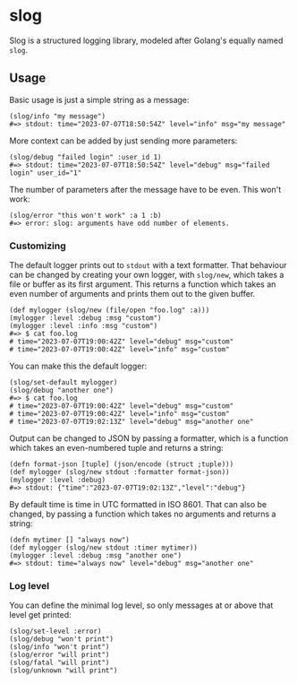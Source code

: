 # slog

Slog is a structured logging library, modeled after Golang's equally named `slog`.

## Usage

Basic usage is just a simple string as a message:

```janet
(slog/info "my message")
#=> stdout: time="2023-07-07T18:50:54Z" level="info" msg="my message"
```

More context can be added by just sending more parameters:

```janet
(slog/debug "failed login" :user_id 1)
#=> stdout: time="2023-07-07T18:50:54Z" level="debug" msg="failed login" user_id="1"
```

The number of parameters after the message have to be even. This won't work:

```janet
(slog/error "this won't work" :a 1 :b)
#=> error: slog: arguments have odd number of elements.
```

### Customizing

The default logger prints out to `stdout` with a text formatter. That behaviour
can be changed by creating your own logger, with `slog/new`, which takes a
file or buffer as its first argument. This returns a function which takes an
even number of arguments and prints them out to the given buffer.

```janet
(def mylogger (slog/new (file/open "foo.log" :a)))
(mylogger :level :debug :msg "custom")
(mylogger :level :info :msg "custom")
#=> $ cat foo.log
# time="2023-07-07T19:00:42Z" level="debug" msg="custom"
# time="2023-07-07T19:00:42Z" level="info" msg="custom"
```

You can make this the default logger:

```janet
(slog/set-default mylogger)
(slog/debug "another one")
#=> $ cat foo.log
# time="2023-07-07T19:00:42Z" level="debug" msg="custom"
# time="2023-07-07T19:00:42Z" level="info" msg="custom"
# time="2023-07-07T19:02:13Z" level="debug" msg="another one"
```

Output can be changed to JSON by passing a formatter, which is a function which
takes an even-numbered tuple and returns a string:

```janet
(defn format-json [tuple] (json/encode (struct ;tuple)))
(def mylogger (slog/new stdout :formatter format-json))
(mylogger :level :debug)
#=> stdout: {"time":"2023-07-07T19:02:13Z","level":"debug"}
```

By default time is time in UTC formatted in ISO 8601. That can also be changed,
by passing a function which takes no arguments and returns a string:

```janet
(defn mytimer [] "always now")
(def mylogger (slog/new stdout :timer mytimer))
(mylogger :level :debug :msg "another one")
#=> stdout: time="always now" level="debug" msg="another one"
```

### Log level

You can define the minimal log level, so only messages at or above that level
get printed:

```janet
(slog/set-level :error)
(slog/debug "won't print")
(slog/info "won't print")
(slog/error "will print")
(slog/fatal "will print")
(slog/unknown "will print")
```
